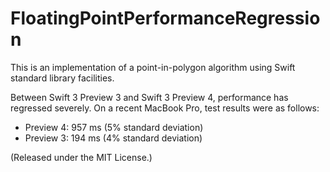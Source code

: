 # FloatingPointPerformanceRegression

This is an implementation of a point-in-polygon algorithm using Swift standard library facilities.

Between Swift 3 Preview 3 and Swift 3 Preview 4, performance has regressed severely. On a recent MacBook Pro, test results were as follows:

* Preview 4: 957 ms (5% standard deviation)
* Preview 3: 194 ms (4% standard deviation)

(Released under the MIT License.)
